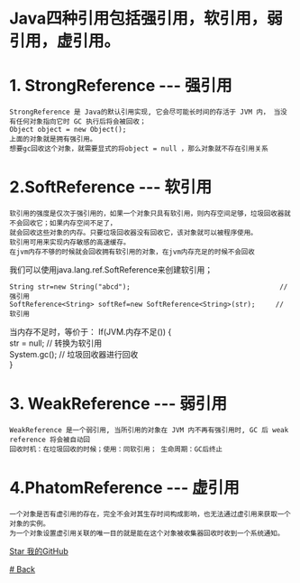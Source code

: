 # Java四种引用包括强引用，软引用，弱引用，虚引用。


# 1. StrongReference --- 强引用

	StrongReference 是 Java的默认引用实现, 它会尽可能长时间的存活于 JVM 内， 当没有任何对象指向它时 GC 执行后将会被回收；
	Object object = new Object();
	上面的对象就是拥有强引用。
	想要gc回收这个对象，就需要显式的将object = null ，那么对象就不存在引用关系

# 2.SoftReference --- 软引用

	软引用的强度是仅次于强引用的，如果一个对象只具有软引用，则内存空间足够，垃圾回收器就不会回收它；如果内存空间不足了，
	就会回收这些对象的内存。只要垃圾回收器没有回收它，该对象就可以被程序使用。
	软引用可用来实现内存敏感的高速缓存。   
	在jvm内存不够的时候就会回收拥有软引用的对象，在jvm内存充足的时候不会回收
	
我们可以使用java.lang.ref.SoftReference来创建软引用；

	String str=new String("abcd");                                     // 强引用  
	SoftReference<String> softRef=new SoftReference<String>(str);     // 软引用  

当内存不足时，等价于：
	If(JVM.内存不足()) {  
   		str = null;  // 转换为软引用  
   		System.gc(); // 垃圾回收器进行回收  
	}  
# 3. WeakReference --- 弱引用

	WeakReference 是一个弱引用, 当所引用的对象在 JVM 内不再有强引用时, GC 后 weak reference 将会被自动回
	回收时机：在垃圾回收的时候；使用：同软引用； 生命周期：GC后终止


# 4.PhatomReference --- 虚引用
	一个对象是否有虚引用的存在，完全不会对其生存时间构成影响，也无法通过虚引用来获取一个对象的实例。
	为一个对象设置虚引用关联的唯一目的就是能在这个对象被收集器回收时收到一个系统通知。


[Star 我的GitHub](https://github.com/Jayqiu)

[# Back](https://jayqiu.github.io/blog)
